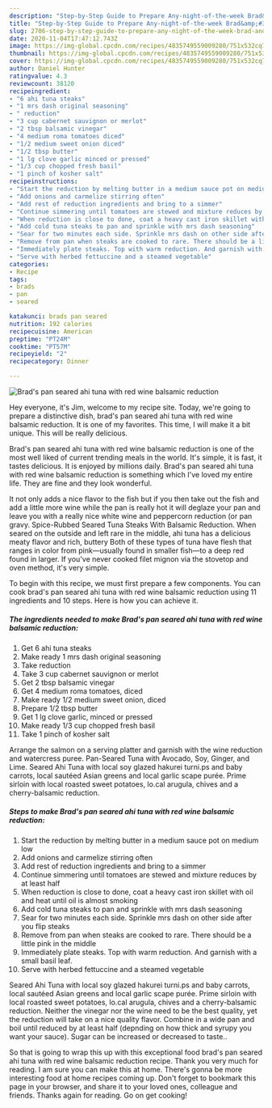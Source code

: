 ```yaml
---
description: "Step-by-Step Guide to Prepare Any-night-of-the-week Brad&amp;#39;s pan seared ahi tuna with red wine balsamic reduction"
title: "Step-by-Step Guide to Prepare Any-night-of-the-week Brad&amp;#39;s pan seared ahi tuna with red wine balsamic reduction"
slug: 2706-step-by-step-guide-to-prepare-any-night-of-the-week-brad-and-39-s-pan-seared-ahi-tuna-with-red-wine-balsamic-reduction
date: 2020-11-04T17:47:12.743Z
image: https://img-global.cpcdn.com/recipes/4835749559009280/751x532cq70/brads-pan-seared-ahi-tuna-with-red-wine-balsamic-reduction-recipe-main-photo.jpg
thumbnail: https://img-global.cpcdn.com/recipes/4835749559009280/751x532cq70/brads-pan-seared-ahi-tuna-with-red-wine-balsamic-reduction-recipe-main-photo.jpg
cover: https://img-global.cpcdn.com/recipes/4835749559009280/751x532cq70/brads-pan-seared-ahi-tuna-with-red-wine-balsamic-reduction-recipe-main-photo.jpg
author: Daniel Hunter
ratingvalue: 4.3
reviewcount: 38120
recipeingredient:
- "6 ahi tuna steaks"
- "1 mrs dash original seasoning"
- " reduction"
- "3 cup cabernet sauvignon or merlot"
- "2 tbsp balsamic vinegar"
- "4 medium roma tomatoes diced"
- "1/2 medium sweet onion diced"
- "1/2 tbsp butter"
- "1 lg clove garlic minced or pressed"
- "1/3 cup chopped fresh basil"
- "1 pinch of kosher salt"
recipeinstructions:
- "Start the reduction by melting butter in a medium sauce pot on medium low"
- "Add onions and carmelize stirring often"
- "Add rest of reduction ingredients and bring to a simmer"
- "Continue simmering until tomatoes are stewed and mixture reduces by at least half"
- "When reduction is close to done, coat a heavy cast iron skillet with oil and heat until oil is almost smoking"
- "Add cold tuna steaks to pan and sprinkle with mrs dash seasoning"
- "Sear for two minutes each side. Sprinkle mrs dash on other side after you flip steaks"
- "Remove from pan when steaks are cooked to rare. There should be a little pink in the middle"
- "Immediately plate steaks. Top with warm reduction. And garnish with a small basil leaf."
- "Serve with herbed fettuccine and a steamed vegetable"
categories:
- Recipe
tags:
- brads
- pan
- seared

katakunci: brads pan seared 
nutrition: 192 calories
recipecuisine: American
preptime: "PT24M"
cooktime: "PT57M"
recipeyield: "2"
recipecategory: Dinner

---
```



![Brad&#39;s pan seared ahi tuna with red wine balsamic reduction](https://img-global.cpcdn.com/recipes/4835749559009280/751x532cq70/brads-pan-seared-ahi-tuna-with-red-wine-balsamic-reduction-recipe-main-photo.jpg)

Hey everyone, it's Jim, welcome to my recipe site. Today, we're going to prepare a distinctive dish, brad&#39;s pan seared ahi tuna with red wine balsamic reduction. It is one of my favorites. This time, I will make it a bit unique. This will be really delicious.

Brad&#39;s pan seared ahi tuna with red wine balsamic reduction is one of the most well liked of current trending meals in the world. It's simple, it is fast, it tastes delicious. It is enjoyed by millions daily. Brad&#39;s pan seared ahi tuna with red wine balsamic reduction is something which I've loved my entire life. They are fine and they look wonderful.

It not only adds a nice flavor to the fish but if you then take out the fish and add a little more wine while the pan is really hot it will deglaze your pan and leave you with a really nice white wine and peppercorn reduction (or pan gravy. Spice-Rubbed Seared Tuna Steaks With Balsamic Reduction. When seared on the outside and left rare in the middle, ahi tuna has a delicious meaty flavor and rich, buttery Both of these types of tuna have flesh that ranges in color from pink—usually found in smaller fish—to a deep red found in larger. If you&#39;ve never cooked filet mignon via the stovetop and oven method, it&#39;s very simple.


To begin with this recipe, we must first prepare a few components. You can cook brad&#39;s pan seared ahi tuna with red wine balsamic reduction using 11 ingredients and 10 steps. Here is how you can achieve it.

<!--inarticleads1-->

##### The ingredients needed to make Brad&#39;s pan seared ahi tuna with red wine balsamic reduction:

1. Get 6 ahi tuna steaks
1. Make ready 1 mrs dash original seasoning
1. Take  reduction
1. Take 3 cup cabernet sauvignon or merlot
1. Get 2 tbsp balsamic vinegar
1. Get 4 medium roma tomatoes, diced
1. Make ready 1/2 medium sweet onion, diced
1. Prepare 1/2 tbsp butter
1. Get 1 lg clove garlic, minced or pressed
1. Make ready 1/3 cup chopped fresh basil
1. Take 1 pinch of kosher salt


Arrange the salmon on a serving platter and garnish with the wine reduction and watercress puree. Pan-Seared Tuna with Avocado, Soy, Ginger, and Lime. Seared Ahi Tuna with local soy glazed hakurei turni.ps and baby carrots, local sautéed Asian greens and local garlic scape purée. Prime sirloin with local roasted sweet potatoes, lo.cal arugula, chives and a cherry-balsamic reduction. 

<!--inarticleads2-->

##### Steps to make Brad&#39;s pan seared ahi tuna with red wine balsamic reduction:

1. Start the reduction by melting butter in a medium sauce pot on medium low
1. Add onions and carmelize stirring often
1. Add rest of reduction ingredients and bring to a simmer
1. Continue simmering until tomatoes are stewed and mixture reduces by at least half
1. When reduction is close to done, coat a heavy cast iron skillet with oil and heat until oil is almost smoking
1. Add cold tuna steaks to pan and sprinkle with mrs dash seasoning
1. Sear for two minutes each side. Sprinkle mrs dash on other side after you flip steaks
1. Remove from pan when steaks are cooked to rare. There should be a little pink in the middle
1. Immediately plate steaks. Top with warm reduction. And garnish with a small basil leaf.
1. Serve with herbed fettuccine and a steamed vegetable


Seared Ahi Tuna with local soy glazed hakurei turni.ps and baby carrots, local sautéed Asian greens and local garlic scape purée. Prime sirloin with local roasted sweet potatoes, lo.cal arugula, chives and a cherry-balsamic reduction. Neither the vinegar nor the wine need to be the best quality, yet the reduction will take on a nice quality flavor. Combine in a wide pan and boil until reduced by at least half (depnding on how thick and syrupy you want your sauce). Sugar can be increased or decreased to taste.. 

So that is going to wrap this up with this exceptional food brad&#39;s pan seared ahi tuna with red wine balsamic reduction recipe. Thank you very much for reading. I am sure you can make this at home. There's gonna be more interesting food at home recipes coming up. Don't forget to bookmark this page in your browser, and share it to your loved ones, colleague and friends. Thanks again for reading. Go on get cooking!
